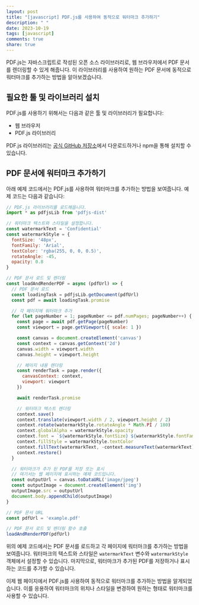 ```yaml
---
layout: post
title: "[javascript] PDF.js를 사용하여 동적으로 워터마크 추가하기"
description: " "
date: 2023-10-19
tags: [javascript]
comments: true
share: true
---
```


PDF.js는 자바스크립트로 작성된 오픈 소스 라이브러리로, 웹 브라우저에서 PDF 문서를 렌더링할 수 있게 해줍니다. 이 라이브러리를 사용하여 원하는 PDF 문서에 동적으로 워터마크를 추가하는 방법을 알아보겠습니다.

## 필요한 툴 및 라이브러리 설치

PDF.js를 사용하기 위해서는 다음과 같은 툴 및 라이브러리가 필요합니다:

- 웹 브라우저
- PDF.js 라이브러리

PDF.js 라이브러리는 [공식 GitHub 저장소](https://github.com/mozilla/pdf.js)에서 다운로드하거나 npm을 통해 설치할 수 있습니다.

## PDF 문서에 워터마크 추가하기

아래 예제 코드에서는 PDF.js를 사용하여 워터마크를 추가하는 방법을 보여줍니다. 예제 코드는 다음과 같습니다:

```javascript
// PDF.js 라이브러리를 로드해옵니다.
import * as pdfjsLib from 'pdfjs-dist'

// 워터마크 텍스트와 스타일을 설정합니다.
const watermarkText = 'Confidential'
const watermarkStyle = {
  fontSize: '48px',
  fontFamily: 'Arial',
  textColor: 'rgba(255, 0, 0, 0.5)',
  rotateAngle: -45,
  opacity: 0.8
}

// PDF 문서 로드 및 렌더링
const loadAndRenderPDF = async (pdfUrl) => {
  // PDF 문서 로드
  const loadingTask = pdfjsLib.getDocument(pdfUrl)
  const pdf = await loadingTask.promise

  // 각 페이지에 워터마크 추가
  for (let pageNumber = 1; pageNumber <= pdf.numPages; pageNumber++) {
    const page = await pdf.getPage(pageNumber)
    const viewport = page.getViewport({ scale: 1 })

    const canvas = document.createElement('canvas')
    const context = canvas.getContext('2d')
    canvas.width = viewport.width
    canvas.height = viewport.height

    // 페이지 내용 렌더링
    const renderTask = page.render({
      canvasContext: context,
      viewport: viewport
    })

    await renderTask.promise

    // 워터마크 텍스트 렌더링
    context.save()
    context.translate(viewport.width / 2, viewport.height / 2)
    context.rotate(watermarkStyle.rotateAngle * Math.PI / 180)
    context.globalAlpha = watermarkStyle.opacity
    context.font = `${watermarkStyle.fontSize} ${watermarkStyle.fontFamily}`
    context.fillStyle = watermarkStyle.textColor
    context.fillText(watermarkText, -context.measureText(watermarkText).width / 2, 0)
    context.restore()
  }

  // 워터마크가 추가 된 PDF를 저장 또는 표시
  // 여기서는 웹 페이지에 표시하는 예제 코드입니다.
  const outputUrl = canvas.toDataURL('image/jpeg')
  const outputImage = document.createElement('img')
  outputImage.src = outputUrl
  document.body.appendChild(outputImage)
}

// PDF 문서 URL
const pdfUrl = 'example.pdf'

// PDF 문서 로드 및 렌더링 함수 호출
loadAndRenderPDF(pdfUrl)
```

위의 예제 코드에서는 PDF 문서를 로드하고 각 페이지에 워터마크를 추가하는 방법을 보여줍니다. 워터마크의 텍스트와 스타일은 `watermarkText` 변수와 `watermarkStyle` 객체에서 설정할 수 있습니다. 마지막으로, 워터마크가 추가된 PDF를 저장하거나 표시하는 코드를 추가할 수 있습니다.

이제 웹 페이지에서 PDF.js를 사용하여 동적으로 워터마크를 추가하는 방법을 알게되었습니다. 이를 응용하여 워터마크의 위치나 스타일을 변경하여 원하는 형태로 워터마크를 사용할 수 있습니다.